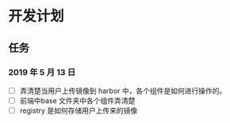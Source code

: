 # 开发计划

## 任务

### 2019 年 5 月 13 日
- [ ] 弄清楚当用户上传镜像到 harbor 中，各个组件是如何进行操作的。
- [ ] 前端中base 文件夹中各个组件弄清楚
- [ ] registry 是如何存储用户上传来的镜像